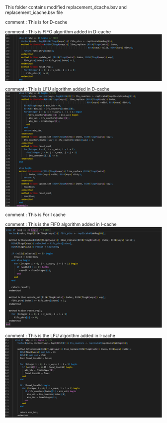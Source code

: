 This folder contains modified replacement_dcache.bsv  and replacement_icache.bsv file

comment : This is for D-cache

comment : This is FIFO algorithm added in D-cache
![alt text](ss/image.png)

comment : This is LFU algorithm added in D-cache
![alt text](ss/image-1.png)


comment : This is For I cache

comment : This is the FIFO algorithm added in I-cache
![alt text](ss/icache_fifo.png)


comment : This is the LFU algorithm added in I-cache
![alt text](ss/icache_LFU.png)